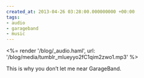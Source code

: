 ```yaml
---
created_at: 2013-04-26 03:28:00.000000000 +00:00
tags:
- audio
- garageband
- music
---
```


<%= render '/blog/_audio.haml', url: '/blog/media/tumblr_mlueyyo2fC1qim2zwo1.mp3' %>

This is why you don’t let me near GarageBand.

